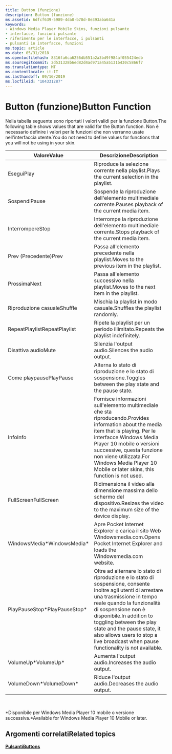 ```yaml
---
title: Button (funzione)
description: Button (funzione)
ms.assetid: 6dfcf639-5989-4da8-b78d-8e393aba641a
keywords:
- Windows Media Player Mobile Skins, funzioni pulsante
- interfacce, funzioni pulsante
- riferimento per le interfacce, i pulsanti
- pulsanti in interfacce, funzioni
ms.topic: article
ms.date: 05/31/2018
ms.openlocfilehash: 8316fa6ca6256db551a2a3bd9f984af055424edb
ms.sourcegitcommit: 2d531328b6ed82d4ad971a45a5131b430c5866f7
ms.translationtype: MT
ms.contentlocale: it-IT
ms.lasthandoff: 09/16/2019
ms.locfileid: "104331287"
---
```

# <a name="button-function"></a><span data-ttu-id="6a96f-107">Button (funzione)</span><span class="sxs-lookup"><span data-stu-id="6a96f-107">Button Function</span></span>

<span data-ttu-id="6a96f-108">Nella tabella seguente sono riportati i valori validi per la funzione Button.</span><span class="sxs-lookup"><span data-stu-id="6a96f-108">The following table shows values that are valid for the Button function.</span></span> <span data-ttu-id="6a96f-109">Non è necessario definire i valori per le funzioni che non verranno usate nell'interfaccia utente.</span><span class="sxs-lookup"><span data-stu-id="6a96f-109">You do not need to define values for functions that you will not be using in your skin.</span></span>



| <span data-ttu-id="6a96f-110">Valore</span><span class="sxs-lookup"><span data-stu-id="6a96f-110">Value</span></span>           | <span data-ttu-id="6a96f-111">Descrizione</span><span class="sxs-lookup"><span data-stu-id="6a96f-111">Description</span></span>                                                                                                                                                  |
|-----------------|--------------------------------------------------------------------------------------------------------------------------------------------------------------|
| <span data-ttu-id="6a96f-112">Esegui</span><span class="sxs-lookup"><span data-stu-id="6a96f-112">Play</span></span>            | <span data-ttu-id="6a96f-113">Riproduce la selezione corrente nella playlist.</span><span class="sxs-lookup"><span data-stu-id="6a96f-113">Plays the current selection in the playlist.</span></span>                                                                                                                 |
| <span data-ttu-id="6a96f-114">Sospendi</span><span class="sxs-lookup"><span data-stu-id="6a96f-114">Pause</span></span>           | <span data-ttu-id="6a96f-115">Sospende la riproduzione dell'elemento multimediale corrente.</span><span class="sxs-lookup"><span data-stu-id="6a96f-115">Pauses playback of the current media item.</span></span>                                                                                                                   |
| <span data-ttu-id="6a96f-116">Interrompere</span><span class="sxs-lookup"><span data-stu-id="6a96f-116">Stop</span></span>            | <span data-ttu-id="6a96f-117">Interrompe la riproduzione dell'elemento multimediale corrente.</span><span class="sxs-lookup"><span data-stu-id="6a96f-117">Stops playback of the current media item.</span></span>                                                                                                                    |
| <span data-ttu-id="6a96f-118">Prev (Precedente)</span><span class="sxs-lookup"><span data-stu-id="6a96f-118">Prev</span></span>            | <span data-ttu-id="6a96f-119">Passa all'elemento precedente nella playlist.</span><span class="sxs-lookup"><span data-stu-id="6a96f-119">Moves to the previous item in the playlist.</span></span>                                                                                                                  |
| <span data-ttu-id="6a96f-120">Prossima</span><span class="sxs-lookup"><span data-stu-id="6a96f-120">Next</span></span>            | <span data-ttu-id="6a96f-121">Passa all'elemento successivo nella playlist.</span><span class="sxs-lookup"><span data-stu-id="6a96f-121">Moves to the next item in the playlist.</span></span>                                                                                                                      |
| <span data-ttu-id="6a96f-122">Riproduzione casuale</span><span class="sxs-lookup"><span data-stu-id="6a96f-122">Shuffle</span></span>         | <span data-ttu-id="6a96f-123">Mischia la playlist in modo casuale.</span><span class="sxs-lookup"><span data-stu-id="6a96f-123">Shuffles the playlist randomly.</span></span>                                                                                                                              |
| <span data-ttu-id="6a96f-124">RepeatPlaylist</span><span class="sxs-lookup"><span data-stu-id="6a96f-124">RepeatPlaylist</span></span>  | <span data-ttu-id="6a96f-125">Ripete la playlist per un periodo illimitato.</span><span class="sxs-lookup"><span data-stu-id="6a96f-125">Repeats the playlist indefinitely.</span></span>                                                                                                                           |
| <span data-ttu-id="6a96f-126">Disattiva audio</span><span class="sxs-lookup"><span data-stu-id="6a96f-126">Mute</span></span>            | <span data-ttu-id="6a96f-127">Silenzia l'output audio.</span><span class="sxs-lookup"><span data-stu-id="6a96f-127">Silences the audio output.</span></span>                                                                                                                                   |
| <span data-ttu-id="6a96f-128">Come playpause</span><span class="sxs-lookup"><span data-stu-id="6a96f-128">PlayPause</span></span>       | <span data-ttu-id="6a96f-129">Alterna lo stato di riproduzione e lo stato di sospensione.</span><span class="sxs-lookup"><span data-stu-id="6a96f-129">Toggles between the play state and the pause state.</span></span>                                                                                                          |
| <span data-ttu-id="6a96f-130">Info</span><span class="sxs-lookup"><span data-stu-id="6a96f-130">Info</span></span>            | <span data-ttu-id="6a96f-131">Fornisce informazioni sull'elemento multimediale che sta riproducendo.</span><span class="sxs-lookup"><span data-stu-id="6a96f-131">Provides information about the media item that is playing.</span></span> <span data-ttu-id="6a96f-132">Per le interfacce Windows Media Player 10 mobile o versioni successive, questa funzione non viene utilizzata.</span><span class="sxs-lookup"><span data-stu-id="6a96f-132">For Windows Media Player 10 Mobile or later skins, this function is not used.</span></span>                     |
| <span data-ttu-id="6a96f-133">FullScreen</span><span class="sxs-lookup"><span data-stu-id="6a96f-133">FullScreen</span></span>      | <span data-ttu-id="6a96f-134">Ridimensiona il video alla dimensione massima dello schermo del dispositivo.</span><span class="sxs-lookup"><span data-stu-id="6a96f-134">Resizes the video to the maximum size of the device display.</span></span>                                                                                                 |
| <span data-ttu-id="6a96f-135">WindowsMedia\*</span><span class="sxs-lookup"><span data-stu-id="6a96f-135">WindowsMedia\*</span></span>  | <span data-ttu-id="6a96f-136">Apre Pocket Internet Explorer e carica il sito Web Windowsmedia.com.</span><span class="sxs-lookup"><span data-stu-id="6a96f-136">Opens Pocket Internet Explorer and loads the Windowsmedia.com website.</span></span>                                                                                       |
| <span data-ttu-id="6a96f-137">PlayPauseStop\*</span><span class="sxs-lookup"><span data-stu-id="6a96f-137">PlayPauseStop\*</span></span> | <span data-ttu-id="6a96f-138">Oltre ad alternare lo stato di riproduzione e lo stato di sospensione, consente inoltre agli utenti di arrestare una trasmissione in tempo reale quando la funzionalità di sospensione non è disponibile.</span><span class="sxs-lookup"><span data-stu-id="6a96f-138">In addition to toggling between the play state and the pause state, it also allows users to stop a live broadcast when pause functionality is not available.</span></span> |
| <span data-ttu-id="6a96f-139">VolumeUp\*</span><span class="sxs-lookup"><span data-stu-id="6a96f-139">VolumeUp\*</span></span>      | <span data-ttu-id="6a96f-140">Aumenta l'output audio.</span><span class="sxs-lookup"><span data-stu-id="6a96f-140">Increases the audio output.</span></span>                                                                                                                                  |
| <span data-ttu-id="6a96f-141">VolumeDown\*</span><span class="sxs-lookup"><span data-stu-id="6a96f-141">VolumeDown\*</span></span>    | <span data-ttu-id="6a96f-142">Riduce l'output audio.</span><span class="sxs-lookup"><span data-stu-id="6a96f-142">Decreases the audio output.</span></span>                                                                                                                                  |



 

<span data-ttu-id="6a96f-143">\*Disponibile per Windows Media Player 10 mobile o versione successiva.</span><span class="sxs-lookup"><span data-stu-id="6a96f-143">\*Available for Windows Media Player 10 Mobile or later.</span></span>

## <a name="related-topics"></a><span data-ttu-id="6a96f-144">Argomenti correlati</span><span class="sxs-lookup"><span data-stu-id="6a96f-144">Related topics</span></span>

<dl> <dt>

[<span data-ttu-id="6a96f-145">**Pulsanti**</span><span class="sxs-lookup"><span data-stu-id="6a96f-145">**Buttons**</span></span>](buttons.md)
</dt> </dl>

 

 




